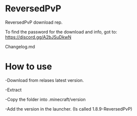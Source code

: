 # ReversedPvP
ReversedPvP download rep. 

To find the password for the download and info, got to: https://discord.gg/A2bJSuDkwN


Changelog.md



# How to use

-Download from relases latest version.

-Extract

-Copy the folder into .minecraft/version

-Add the version in the launcher. (Is called 1.8.9-ReversedPvP)

